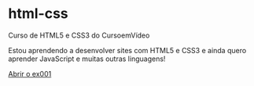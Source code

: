 # html-css
 Curso de HTML5 e CSS3 do CursoemVídeo

Estou aprendendo a desenvolver sites com HTML5 e CSS3 e ainda quero aprender JavaScript e muitas outras linguagens!

<a href="https://lucassoliveiira.github.io/html-css/exercicios/ex001/index.html/">Abrir o ex001</a>